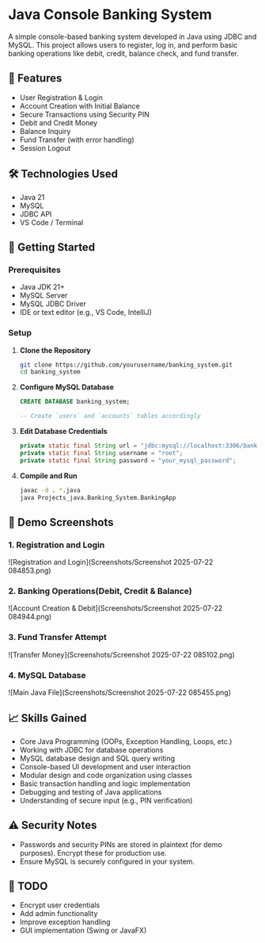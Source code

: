 # Java Console Banking System

A simple console-based banking system developed in Java using JDBC and MySQL. This project allows users to register, log in, and perform basic banking operations like debit, credit, balance check, and fund transfer.

## 🏦 Features

- User Registration & Login
- Account Creation with Initial Balance
- Secure Transactions using Security PIN
- Debit and Credit Money
- Balance Inquiry
- Fund Transfer (with error handling)
- Session Logout

## 🛠️ Technologies Used

- Java 21
- MySQL
- JDBC API
- VS Code / Terminal

## 🚀 Getting Started

### Prerequisites

- Java JDK 21+
- MySQL Server
- MySQL JDBC Driver
- IDE or text editor (e.g., VS Code, IntelliJ)

### Setup

1. **Clone the Repository**
   ```bash
   git clone https://github.com/yourusername/banking_system.git
   cd banking_system
   ```

2. **Configure MySQL Database**
   ```sql
   CREATE DATABASE banking_system;

   -- Create `users` and `accounts` tables accordingly
   ```

3. **Edit Database Credentials**
   ```java
   private static final String url = "jdbc:mysql://localhost:3306/banking_system";
   private static final String username = "root";
   private static final String password = "your_mysql_password";
   ```

4. **Compile and Run**
   ```bash
   javac -d . *.java
   java Projects_java.Banking_System.BankingApp
   ```

## 📸 Demo Screenshots

### 1. Registration and Login
![Registration and Login](Screenshots/Screenshot 2025-07-22 084853.png)

### 2. Banking Operations(Debit, Credit & Balance)
![Account Creation & Debit](Screenshots/Screenshot 2025-07-22 084944.png)

### 3. Fund Transfer Attempt
![Transfer Money](Screenshots/Screenshot 2025-07-22 085102.png)

### 4. MySQL Database 
![Main Java File](Screenshots/Screenshot 2025-07-22 085455.png)

## 📈 Skills Gained

- Core Java Programming (OOPs, Exception Handling, Loops, etc.)
- Working with JDBC for database operations
- MySQL database design and SQL query writing
- Console-based UI development and user interaction
- Modular design and code organization using classes
- Basic transaction handling and logic implementation
- Debugging and testing of Java applications
- Understanding of secure input (e.g., PIN verification)

## ⚠️ Security Notes

- Passwords and security PINs are stored in plaintext (for demo purposes). Encrypt these for production use.
- Ensure MySQL is securely configured in your system.

## 🚧 TODO

- Encrypt user credentials
- Add admin functionality
- Improve exception handling
- GUI implementation (Swing or JavaFX)